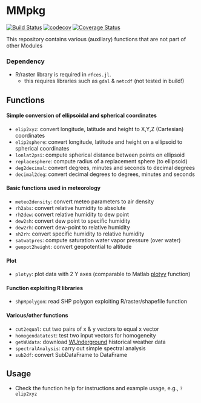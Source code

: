 MMpkg
========
[![Build Status](https://travis-ci.org/emenems/MMpkg.jl.svg?branch=master)](https://travis-ci.org/emenems/MMpkg.jl)
[![codecov](https://codecov.io/gh/emenems/MMpkg.jl/branch/master/graph/badge.svg)](https://codecov.io/gh/emenems/MMpkg.jl)
[![Coverage Status](https://coveralls.io/repos/github/emenems/MMpkg.jl/badge.svg?branch=master)](https://coveralls.io/github/emenems/MMpkg.jl?branch=master)

This repository contains various (auxiliary) functions that are not part of other Modules

### Dependency
* R/raster library is required in `rfces.jl`.
  * this requires libraries such as `gdal` & `netcdf` (not tested in build!) 

## Functions

#### Simple conversion of ellipsoidal and spherical coordinates
* `elip2xyz`: convert longitude, latitude and height to X,Y,Z (Cartesian) coordinates
* `elip2sphere`: convert longitude, latitude and height on a ellipsoid to spherical coordinates
* `lonlat2psi`: compute spherical distance between points on ellipsoid
* `replacesphere`: compute radius of a replacement sphere (to ellipsoid)
* `deg2decimal`: convert degrees, minutes and seconds to decimal degrees
* `decimal2deg`: convert decimal degrees to degrees, minutes and seconds

#### Basic functions used in meteorology
* `meteo2density`: convert meteo parameters to air density
* `rh2abs`: convert relative humidity to absolute
* `rh2dew`: convert relative humidity to dew point
* `dew2sh`: convert dew point to specific humidity
* `dew2rh`: convert dew-point to relative humidity
* `sh2rh`: convert specific humidity to relative humidity
* `satwatpres`: compute saturation water vapor pressure (over water)
* `geopot2height`: convert geopotential to altitude

#### Plot
* `plotyy`: plot data with 2 Y axes (comparable to Matlab [plotyy](https://www.mathworks.com/help/matlab/ref/plotyy.html) function)

#### Function exploiting R libraries
* `shpRpolygon`: read SHP polygon exploiting R/raster/shapefile function

#### Various/other functions
* `cut2equal`: cut two pairs of x & y vectors to equal x vector
* `homogendatatest`: test two input vectors for homogeneity
* `getWUdata`: download [WUnderground](wunderground.com/history/) historical weather data
* `spectralAnalysis`: carry out simple spectral analysis
* `sub2df`: convert SubDataFrame to DataFrame

## Usage
* Check the function help for instructions and example usage, e.g., `?elip2xyz`
